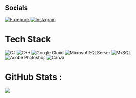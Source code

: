 
## Socials
[![Facebook](https://img.shields.io/badge/Facebook-%231877F2.svg?logo=Facebook&logoColor=white)](hl.wieee) [![Instagram](https://img.shields.io/badge/Instagram-%23E4405F.svg?logo=Instagram&logoColor=white)](hl.wieee) 

# Tech Stack
![C#](https://img.shields.io/badge/c%23-%23239120.svg?style=flat-square&logo=c-sharp&logoColor=white) ![C++](https://img.shields.io/badge/c++-%2300599C.svg?style=flat-square&logo=c%2B%2B&logoColor=white) ![Google Cloud](https://img.shields.io/badge/Google%20Cloud-%234285F4.svg?style=flat-square&logo=google-cloud&logoColor=white) ![MicrosoftSQLServer](https://img.shields.io/badge/Microsoft%20SQL%20Sever-CC2927?style=flat-square&logo=microsoft%20sql%20server&logoColor=white) ![MySQL](https://img.shields.io/badge/mysql-%2300f.svg?style=flat-square&logo=mysql&logoColor=white) ![Adobe Photoshop](https://img.shields.io/badge/adobephotoshop-%2331A8FF.svg?style=flat-square&logo=adobephotoshop&logoColor=white) ![Canva](https://img.shields.io/badge/Canva-%2300C4CC.svg?style=flat-square&logo=Canva&logoColor=white)
# GitHub Stats :
![](https://github-readme-stats.vercel.app/api?username=hoanglinh-wieee&theme=radical&hide_border=true&include_all_commits=false&count_private=false)<br/>



